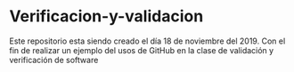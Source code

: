 # Verificacion-y-validacion
Este repositorio esta siendo creado el día 18 de noviembre del 2019. Con el fin de realizar un ejemplo del usos de GitHub en la clase de validación y verificación de software 
